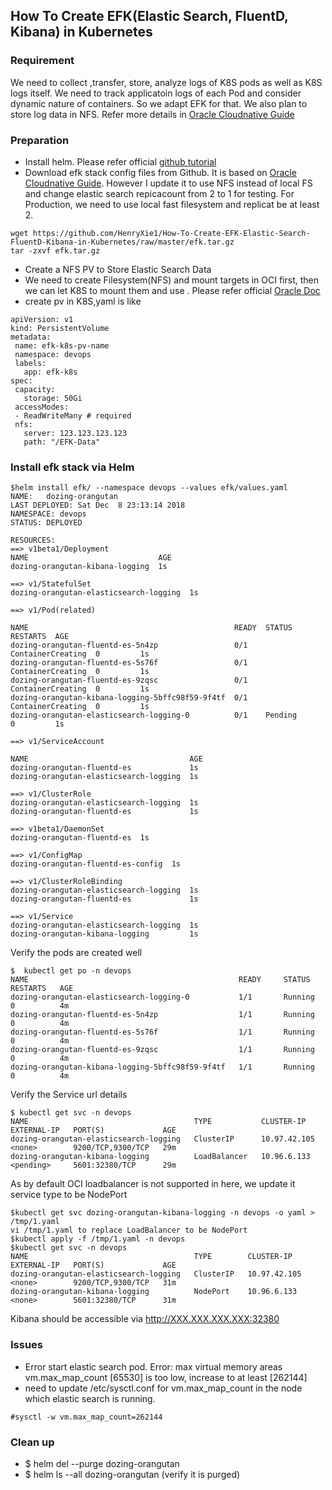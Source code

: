 ## How To Create EFK(Elastic Search, FluentD, Kibana) in Kubernetes
### Requirement
   We need to collect ,transfer, store, analyze logs of K8S pods as well as K8S logs itself. We need to track applicatoin logs of each Pod and consider dynamic nature of containers. So we adapt EFK for that. We also plan to store log data in NFS. Refer more details in [Oracle Cloudnative Guide](https://cloudnative.oracle.com/logging.md)

### Preparation
* Install helm. Please refer official [github tutorial](https://github.com/oracle/mysql-operator/blob/master/docs/tutorial.md)
* Download efk stack config files from Github. It is based on [Oracle Cloudnative Guide](https://cloudnative.oracle.com/logging.md). However I update it to use NFS instead of local FS and change elastic search repicacount from 2 to 1 for testing. For Production, we need to use local fast filesystem and replicat be at least 2.

```
wget https://github.com/HenryXie1/How-To-Create-EFK-Elastic-Search-FluentD-Kibana-in-Kubernetes/raw/master/efk.tar.gz
tar -zxvf efk.tar.gz
```
* Create a NFS PV to Store Elastic Search Data
 * We need to create Filesystem(NFS) and mount targets in OCI first, then we can let K8S to mount them and use . Please refer official [Oracle Doc](https://docs.cloud.oracle.com/iaas/Content/File/Tasks/creatingfilesystems.htm)
 * create pv in K8S,yaml is like
 
 ```
apiVersion: v1
kind: PersistentVolume
metadata:
  name: efk-k8s-pv-name
  namespace: devops
  labels:
    app: efk-k8s
spec:
  capacity:
    storage: 50Gi
  accessModes:
  - ReadWriteMany # required
  nfs:
    server: 123.123.123.123
    path: "/EFK-Data"
 ```
 
### Install efk stack via Helm

```
$helm install efk/ --namespace devops --values efk/values.yaml
NAME:   dozing-orangutan
LAST DEPLOYED: Sat Dec  8 23:13:14 2018
NAMESPACE: devops
STATUS: DEPLOYED

RESOURCES:
==> v1beta1/Deployment
NAME                             AGE
dozing-orangutan-kibana-logging  1s

==> v1/StatefulSet
dozing-orangutan-elasticsearch-logging  1s

==> v1/Pod(related)

NAME                                              READY  STATUS             RESTARTS  AGE
dozing-orangutan-fluentd-es-5n4zp                 0/1    ContainerCreating  0         1s
dozing-orangutan-fluentd-es-5s76f                 0/1    ContainerCreating  0         1s
dozing-orangutan-fluentd-es-9zqsc                 0/1    ContainerCreating  0         1s
dozing-orangutan-kibana-logging-5bffc98f59-9f4tf  0/1    ContainerCreating  0         1s
dozing-orangutan-elasticsearch-logging-0          0/1    Pending            0         1s

==> v1/ServiceAccount

NAME                                    AGE
dozing-orangutan-fluentd-es             1s
dozing-orangutan-elasticsearch-logging  1s

==> v1/ClusterRole
dozing-orangutan-elasticsearch-logging  1s
dozing-orangutan-fluentd-es             1s

==> v1beta1/DaemonSet
dozing-orangutan-fluentd-es  1s

==> v1/ConfigMap
dozing-orangutan-fluentd-es-config  1s

==> v1/ClusterRoleBinding
dozing-orangutan-elasticsearch-logging  1s
dozing-orangutan-fluentd-es             1s

==> v1/Service
dozing-orangutan-elasticsearch-logging  1s
dozing-orangutan-kibana-logging         1s
```

Verify the pods are created well
```
$  kubectl get po -n devops
NAME                                               READY     STATUS             RESTARTS   AGE
dozing-orangutan-elasticsearch-logging-0           1/1       Running            0          4m
dozing-orangutan-fluentd-es-5n4zp                  1/1       Running            0          4m
dozing-orangutan-fluentd-es-5s76f                  1/1       Running            0          4m
dozing-orangutan-fluentd-es-9zqsc                  1/1       Running            0          4m
dozing-orangutan-kibana-logging-5bffc98f59-9f4tf   1/1       Running            0          4m
```
Verify the Service url details
```
$ kubectl get svc -n devops
NAME                                     TYPE           CLUSTER-IP     EXTERNAL-IP   PORT(S)             AGE
dozing-orangutan-elasticsearch-logging   ClusterIP      10.97.42.105   <none>        9200/TCP,9300/TCP   29m
dozing-orangutan-kibana-logging          LoadBalancer   10.96.6.133    <pending>     5601:32380/TCP      29m
```
As by default OCI loadbalancer is not supported in here, we update it service type to be NodePort
```
$kubectl get svc dozing-orangutan-kibana-logging -n devops -o yaml > /tmp/1.yaml
vi /tmp/1.yaml to replace LoadBalancer to be NodePort
$kubectl apply -f /tmp/1.yaml -n devops
$kubectl get svc -n devops
NAME                                     TYPE        CLUSTER-IP     EXTERNAL-IP   PORT(S)             AGE
dozing-orangutan-elasticsearch-logging   ClusterIP   10.97.42.105   <none>        9200/TCP,9300/TCP   31m
dozing-orangutan-kibana-logging          NodePort    10.96.6.133    <none>        5601:32380/TCP      31m
```
Kibana should be accessible via http://XXX.XXX.XXX.XXX:32380

### Issues
* Error start elastic search pod. Error: max virtual memory areas vm.max_map_count [65530] is too low, increase to at least [262144]
 * need to update /etc/sysctl.conf for vm.max_map_count in the node which elastic search is running. 
 ```
 #sysctl -w vm.max_map_count=262144
 ```

### Clean up
* $ helm del --purge dozing-orangutan
* $ helm ls --all dozing-orangutan  (verify it is purged)
